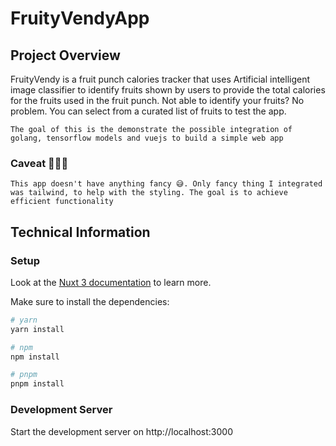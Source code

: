 # FruityVendyApp

## Project Overview
FruityVendy is a fruit punch calories tracker that uses Artificial intelligent image classifier to identify fruits shown by users to provide the total calories for the fruits used in the fruit punch. Not able to identify your fruits? No problem. You can select from a curated list of fruits to test the app.

`The goal of this is the demonstrate the possible integration of golang, tensorflow models and vuejs to build a simple web app`

### Caveat 👨🏾‍💻
`This app doesn't have anything fancy 😅. Only fancy thing I integrated was tailwind, to help with the styling. The goal is to achieve efficient functionality`






## Technical Information

### Setup
Look at the [Nuxt 3 documentation](https://nuxt.com/docs/getting-started/introduction) to learn more.

Make sure to install the dependencies:

```bash
# yarn
yarn install

# npm
npm install

# pnpm
pnpm install
```

### Development Server

Start the development server on http://localhost:3000

